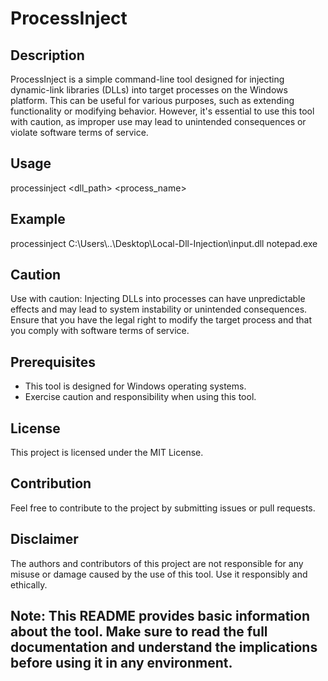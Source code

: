 # ProcessInject

## Description

ProcessInject is a simple command-line tool designed for injecting dynamic-link libraries (DLLs) into target processes on the Windows platform. This can be useful for various purposes, such as extending functionality or modifying behavior. However, it's essential to use this tool with caution, as improper use may lead to unintended consequences or violate software terms of service.

## Usage


processinject <dll_path> <process_name>

## Example

processinject C:\Users\\..\Desktop\Local-Dll-Injection\input.dll notepad.exe

## Caution

Use with caution: Injecting DLLs into processes can have unpredictable effects and may lead to system instability or unintended consequences. Ensure that you have the legal right to modify the target process and that you comply with software terms of service.

## Prerequisites

- This tool is designed for Windows operating systems.
- Exercise caution and responsibility when using this tool.
  
## License
This project is licensed under the MIT License.

## Contribution

Feel free to contribute to the project by submitting issues or pull requests.

## Disclaimer

The authors and contributors of this project are not responsible for any misuse or damage caused by the use of this tool. Use it responsibly and ethically.

## Note: This README provides basic information about the tool. Make sure to read the full documentation and understand the implications before using it in any environment.
